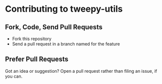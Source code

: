 # Contributing to tweepy-utils

## Fork, Code, Send Pull Requests

* Fork this repository
* Send a pull request in a branch named for the feature

## Prefer Pull Requests

Got an idea or suggestion? Open a pull request rather than filing an issue, if you can.

